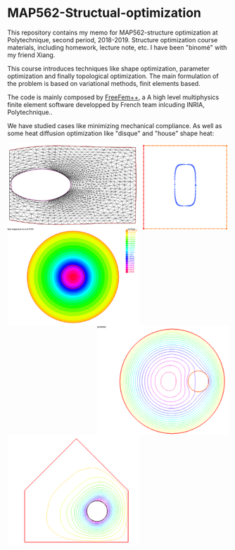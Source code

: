 # MAP562-Structual-optimization

This repository contains my memo for MAP562-structure optimization at Polytechnique, second period, 2018-2019. Structure optimization course materials, including homework, lecture note, etc. I have been "binomé" with my friend Xiang.

This course introduces techniques like shape optimization, parameter optimization and finally topological optimization.
The main formulation of the problem is based on variational methods, finit elements based.

The code is mainly composed by [FreeFem++](https://freefem.org/), a A high level multiphysics finite element software developped by French team inlcuding INRIA, Polytechnique..

We have studied cases like minimizing mechanical compliance. As well as some heat diffusion optimization like "disque" and "house" shape heat:

<div>
    <img align='left' src="img/deformed.png", width="300">
    <img align='right' src="img/original.png", width="200">
</div>

<div>
    <img align='left' src="img/diffuse.png", width="300">
    <img align='right' src="img/diffuse2.png", width="300">
</div>

<div>
    <img align='center' src="img/home.png", width="300">
</div>
